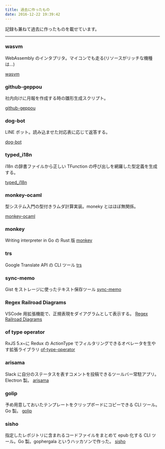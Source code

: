 ```yaml
---
title: 過去に作ったもの
date: 2016-12-22 19:39:42
---
```


記録も兼ねて過去に作ったものを載せています。

---

### wasvm

WebAssembly のインタプリタ。マイコンでも走る(リソースがリッチな機種は...)

[wasvm](https://github.com/kogai/wasvm)

### github-geppou

社内向けに月報を作成する時の雛形生成スクリプト。

[github-geppou](https://github.com/kogai/github-geppou)

### dog-bot

LINE ボット。読み込ませた対応表に応じて返答する。

[dog-bot](https://github.com/kogai/dog-bot)

### typed_i18n

i18n の辞書ファイルから正しい TFunction の呼び出しを網羅した型定義を生成する。

[typed_i18n](https://github.com/kogai/typed_i18n)

### monkey-ocaml

型システム入門の型付きラムダ計算実装。moneky とはほぼ無関係。

[monkey-ocaml](https://github.com/kogai/monkey-ocaml)

### monkey

Writing interpreter in Go の Rust 版
[monkey](https://github.com/kogai/monkey)

### trs

Google Translate API の CLI ツール
[trs](https://github.com/kogai/trs)

### sync-memo

Gist をストレージに使ったテキスト保存ツール
[sync-memo](https://github.com/kogai/sync-memo)

### Regex Railroad Diagrams

VSCode 用拡張機能で、正規表現をダイアグラムとして表示する。
[Regex Railroad Diagrams](https://marketplace.visualstudio.com/items?itemName=kogai.regex-railroad-diagrams)

### of type operator

RxJS 5.x~に Redux の ActionType でフィルタリングできるオペレータを生やす拡張ライブラリ
[of-type-operator](https://www.npmjs.com/package/of-type-operator)

### arisama

Slack に自分のステータスを表すコメントを投稿できるツールバー常駐アプリ。Electron 製。
[arisama](https://github.com/kogai/arisama/releases)

### golip

予め用意しておいたテンプレートをクリップボードにコピーできる CLI ツール。Go 製。
[golip](https://github.com/kogai/golip)

### sisho

指定したレポジトリに含まれるコードファイルをまとめて epub 化する CLI ツール。Go 製。gophergala というハッカソンで作った。
[sisho](https://github.com/gophergala2016/sisho)
